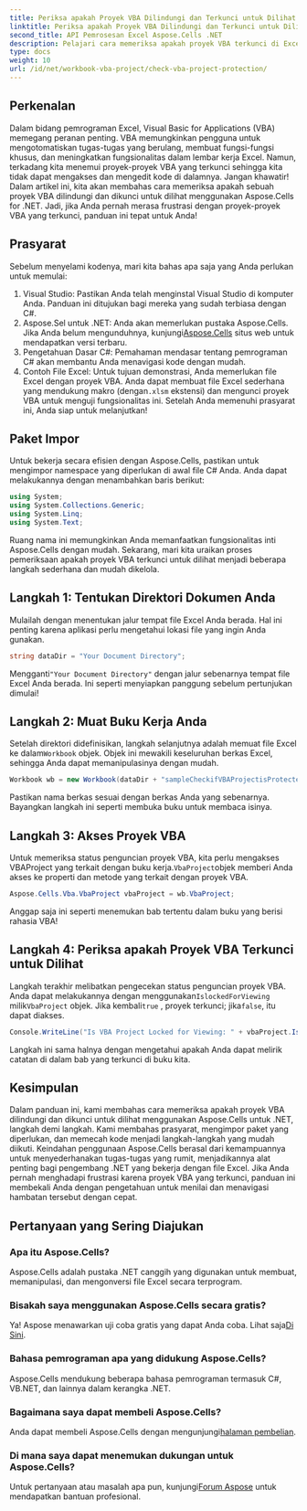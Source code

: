 ```yaml
---
title: Periksa apakah Proyek VBA Dilindungi dan Terkunci untuk Dilihat
linktitle: Periksa apakah Proyek VBA Dilindungi dan Terkunci untuk Dilihat
second_title: API Pemrosesan Excel Aspose.Cells .NET
description: Pelajari cara memeriksa apakah proyek VBA terkunci di Excel menggunakan Aspose.Cells untuk .NET dengan panduan langkah demi langkah kami yang komprehensif. Bebaskan potensi Anda.
type: docs
weight: 10
url: /id/net/workbook-vba-project/check-vba-project-protection/
---
```

## Perkenalan
Dalam bidang pemrograman Excel, Visual Basic for Applications (VBA) memegang peranan penting. VBA memungkinkan pengguna untuk mengotomatiskan tugas-tugas yang berulang, membuat fungsi-fungsi khusus, dan meningkatkan fungsionalitas dalam lembar kerja Excel. Namun, terkadang kita menemui proyek-proyek VBA yang terkunci sehingga kita tidak dapat mengakses dan mengedit kode di dalamnya. Jangan khawatir! Dalam artikel ini, kita akan membahas cara memeriksa apakah sebuah proyek VBA dilindungi dan dikunci untuk dilihat menggunakan Aspose.Cells for .NET. Jadi, jika Anda pernah merasa frustrasi dengan proyek-proyek VBA yang terkunci, panduan ini tepat untuk Anda!
## Prasyarat
Sebelum menyelami kodenya, mari kita bahas apa saja yang Anda perlukan untuk memulai:
1. Visual Studio: Pastikan Anda telah menginstal Visual Studio di komputer Anda. Panduan ini ditujukan bagi mereka yang sudah terbiasa dengan C#.
2.  Aspose.Sel untuk .NET: Anda akan memerlukan pustaka Aspose.Cells. Jika Anda belum mengunduhnya, kunjungi[Aspose.Cells](https://releases.aspose.com/cells/net/) situs web untuk mendapatkan versi terbaru.
3. Pengetahuan Dasar C#: Pemahaman mendasar tentang pemrograman C# akan membantu Anda menavigasi kode dengan mudah.
4.  Contoh File Excel: Untuk tujuan demonstrasi, Anda memerlukan file Excel dengan proyek VBA. Anda dapat membuat file Excel sederhana yang mendukung makro (dengan`.xlsm` ekstensi) dan mengunci proyek VBA untuk menguji fungsionalitas ini.
Setelah Anda memenuhi prasyarat ini, Anda siap untuk melanjutkan!
## Paket Impor
Untuk bekerja secara efisien dengan Aspose.Cells, pastikan untuk mengimpor namespace yang diperlukan di awal file C# Anda. Anda dapat melakukannya dengan menambahkan baris berikut:
```csharp
using System;
using System.Collections.Generic;
using System.Linq;
using System.Text;
```
Ruang nama ini memungkinkan Anda memanfaatkan fungsionalitas inti Aspose.Cells dengan mudah.
Sekarang, mari kita uraikan proses pemeriksaan apakah proyek VBA terkunci untuk dilihat menjadi beberapa langkah sederhana dan mudah dikelola.
## Langkah 1: Tentukan Direktori Dokumen Anda
Mulailah dengan menentukan jalur tempat file Excel Anda berada. Hal ini penting karena aplikasi perlu mengetahui lokasi file yang ingin Anda gunakan.
```csharp
string dataDir = "Your Document Directory";
```
 Mengganti`"Your Document Directory"` dengan jalur sebenarnya tempat file Excel Anda berada. Ini seperti menyiapkan panggung sebelum pertunjukan dimulai!
## Langkah 2: Muat Buku Kerja Anda
 Setelah direktori didefinisikan, langkah selanjutnya adalah memuat file Excel ke dalam`Workbook` objek. Objek ini mewakili keseluruhan berkas Excel, sehingga Anda dapat memanipulasinya dengan mudah.
```csharp
Workbook wb = new Workbook(dataDir + "sampleCheckifVBAProjectisProtected.xlsm");
```
Pastikan nama berkas sesuai dengan berkas Anda yang sebenarnya. Bayangkan langkah ini seperti membuka buku untuk membaca isinya.
## Langkah 3: Akses Proyek VBA
 Untuk memeriksa status penguncian proyek VBA, kita perlu mengakses VBAProject yang terkait dengan buku kerja.`VbaProject`objek memberi Anda akses ke properti dan metode yang terkait dengan proyek VBA.
```csharp
Aspose.Cells.Vba.VbaProject vbaProject = wb.VbaProject;
```
Anggap saja ini seperti menemukan bab tertentu dalam buku yang berisi rahasia VBA!
## Langkah 4: Periksa apakah Proyek VBA Terkunci untuk Dilihat
 Langkah terakhir melibatkan pengecekan status penguncian proyek VBA. Anda dapat melakukannya dengan menggunakan`IslockedForViewing` milik`VbaProject` objek. Jika kembali`true` , proyek terkunci; jika`false`, itu dapat diakses.
```csharp
Console.WriteLine("Is VBA Project Locked for Viewing: " + vbaProject.IslockedForViewing);
```
Langkah ini sama halnya dengan mengetahui apakah Anda dapat melirik catatan di dalam bab yang terkunci di buku kita.
## Kesimpulan
Dalam panduan ini, kami membahas cara memeriksa apakah proyek VBA dilindungi dan dikunci untuk dilihat menggunakan Aspose.Cells untuk .NET, langkah demi langkah. Kami membahas prasyarat, mengimpor paket yang diperlukan, dan memecah kode menjadi langkah-langkah yang mudah diikuti. Keindahan penggunaan Aspose.Cells berasal dari kemampuannya untuk menyederhanakan tugas-tugas yang rumit, menjadikannya alat penting bagi pengembang .NET yang bekerja dengan file Excel.
Jika Anda pernah menghadapi frustrasi karena proyek VBA yang terkunci, panduan ini membekali Anda dengan pengetahuan untuk menilai dan menavigasi hambatan tersebut dengan cepat.
## Pertanyaan yang Sering Diajukan
### Apa itu Aspose.Cells?
Aspose.Cells adalah pustaka .NET canggih yang digunakan untuk membuat, memanipulasi, dan mengonversi file Excel secara terprogram.
### Bisakah saya menggunakan Aspose.Cells secara gratis?
 Ya! Aspose menawarkan uji coba gratis yang dapat Anda coba. Lihat saja[Di Sini](https://releases.aspose.com/).
### Bahasa pemrograman apa yang didukung Aspose.Cells?
Aspose.Cells mendukung beberapa bahasa pemrograman termasuk C#, VB.NET, dan lainnya dalam kerangka .NET.
### Bagaimana saya dapat membeli Aspose.Cells?
 Anda dapat membeli Aspose.Cells dengan mengunjungi[halaman pembelian](https://purchase.aspose.com/buy).
### Di mana saya dapat menemukan dukungan untuk Aspose.Cells?
 Untuk pertanyaan atau masalah apa pun, kunjungi[Forum Aspose](https://forum.aspose.com/c/cells/9) untuk mendapatkan bantuan profesional.
